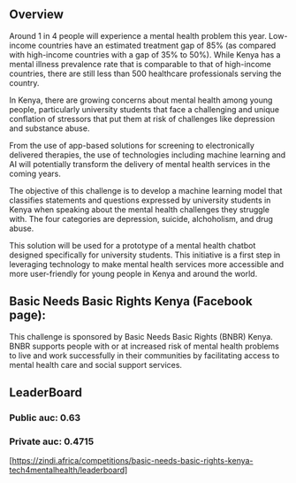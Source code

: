 ## Overview
Around 1 in 4 people will experience a mental health problem this year. Low-income countries have an estimated treatment gap of 85% (as compared with high-income countries with a gap of 35% to 50%). While Kenya has a mental illness prevalence rate that is comparable to that of high-income countries, there are still less than 500 healthcare professionals serving the country.

In Kenya, there are growing concerns about mental health among young people, particularly university students that face a challenging and unique conflation of stressors that put them at risk of challenges like depression and substance abuse.

From the use of app-based solutions for screening to electronically delivered therapies, the use of technologies including machine learning and AI will potentially transform the delivery of mental health services in the coming years.

The objective of this challenge is to develop a machine learning model that classifies statements and questions expressed by university students in Kenya when speaking about the mental health challenges they struggle with. The four categories are depression, suicide, alchoholism, and drug abuse.

This solution will be used for a prototype of a mental health chatbot designed specifically for university students. This initiative is a first step in leveraging technology to make mental health services more accessible and more user-friendly for young people in Kenya and around the world.

## Basic Needs Basic Rights Kenya (Facebook page):


This challenge is sponsored by Basic Needs Basic Rights (BNBR) Kenya. BNBR supports people with or at increased risk of mental health problems to live and work successfully in their communities by facilitating access to mental health care and social support services.

## LeaderBoard
### Public auc: 0.63
### Private auc: 0.4715
[https://zindi.africa/competitions/basic-needs-basic-rights-kenya-tech4mentalhealth/leaderboard]
